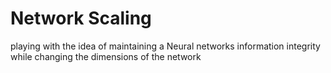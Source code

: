 # Network Scaling

playing with the idea of maintaining a Neural networks information integrity while changing the dimensions of the network
